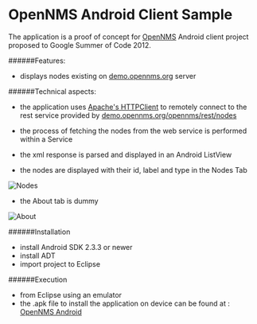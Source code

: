 # OpenNMS Android Client Sample
The application is a proof of concept for [OpenNMS](http://www.opennms.org/) Android client project proposed to Google Summer of Code 2012.

######Features:

* displays nodes existing on [demo.opennms.org](http://demo.opennms.org/opennms/login.jsp) server

######Technical aspects:

* the application uses [Apache's HTTPClient](http://developer.android.com/reference/org/apache/http/client/HttpClient.html) to remotely connect to the rest service provided by [demo.opennms.org/opennms/rest/nodes](http://demo.opennms.org/opennms/rest/nodes)
* the process of fetching the nodes from the web service is performed within a Service 
* the xml response is parsed and displayed in an Android ListView

* the nodes are displayed with their id, label and type in the Nodes Tab

![Nodes](http://i.imgur.com/FTFij.png)

* the About tab is dummy 

![About](http://i.imgur.com/xORBx.png)

######Installation

* install Android SDK 2.3.3 or newer
* install ADT
* import project to Eclipse

######Execution

* from Eclipse using an emulator
* the .apk file to install the application on device can be found at : [OpenNMS Android](http://ge.tt/4HdCvlF/v/0)
